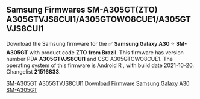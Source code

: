 <h2>Samsung Firmwares SM-A305GT(ZTO) A305GTVJS8CUI1/A305GTOWO8CUE1/A305GTVJS8CUI1</h2>
Download the Samsung firmware for the ✅ <strong>Samsung Galaxy A30 </strong> ⭐ <strong>SM-A305GT</strong> with product code <strong>ZTO</strong> <strong> from Brazil</strong>. This firmware has version number PDA <strong>A305GTVJS8CUI1</strong> and CSC A305GTOWO8CUE1. The operating system of this firmware is Android R , with build date 2021-10-20. Changelist <strong>21516833</strong>.


[SM-A305GT](https://samfirm.shop/samsung/model/SM-A305GT)
[A305GTVJS8CUI1](https://samfirm.shop/samsung/pda/A305GTVJS8CUI1)
[Download Firmware Samsung Galaxy A30 SM-A305GT](https://samfirm.shop/samsung/firmware/466849)
